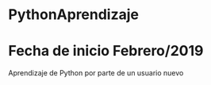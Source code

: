 # PythonAprendizaje
# Fecha de inicio Febrero/2019
Aprendizaje de Python por parte de un usuario nuevo
